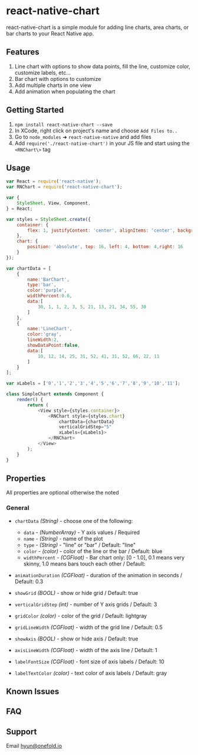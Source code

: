 # react-native-chart
react-native-chart is a simple module for adding line charts, area charts, or bar charts to your React Native app.

## Features
1. Line chart with options to show data points, fill the line, customize color, customize labels, etc...
2. Bar chart with options to customize
3. Add multiple charts in one view
4. Add animation when populating the chart

## Getting Started
1. `npm install react-native-chart --save`
2. In XCode, right click on project's name and choose `Add Files to..`
3. Go to `node_modules` ➜ `react-native-native` and add files
4. Add `require('./react-native-chart')` in your JS file and start using the `<RNChart\>` tag

## Usage
```javascript
var React = require('react-native');
var RNChart = require('react-native-chart');

var {
    StyleSheet, View, Component,
} = React;

var styles = StyleSheet.create({
    container: {
        flex: 1, justifyContent: 'center', alignItems: 'center', backgroundColor: 'white',
    },
    chart: {
        position: 'absolute', top: 16, left: 4, bottom: 4,right: 16
    }
});

var chartData = [
    {
        name:'BarChart',
        type:'bar',
        color:'purple',
        widthPercent:0.6,
        data:[
            30, 1, 1, 2, 3, 5, 21, 13, 21, 34, 55, 30
        ]
    },
    {
        name:'LineChart',
        color:'gray',
        lineWidth:2,
        showDataPoint:false,
        data:[
            10, 12, 14, 25, 31, 52, 41, 31, 52, 66, 22, 11
        ]
    }
];

var xLabels = ['0','1','2','3','4','5','6','7','8','9','10','11'];

class SimpleChart extends Component {
    render() {
        return (
            <View style={styles.container}>
                <RNChart style={styles.chart}
                    chartData={chartData}
                    verticalGridStep="5"
                    xLabels={xLabels}>
                </RNChart>
            </View>
        );
    }
}

```
## Properties
All properties are optional otherwise the noted
### General
- `chartData` _(String)_ - choose one of the following:
    - `data` - _(NumberArray)_ - Y axis values / Required
    - `name` - _(String)_ - name of the plot
    - `type` - _(String)_ - "line" or "bar" / Default: "line"
    - `color` - _(color)_ - color of the line or the bar / Default: blue
    - `widthPercent` - _(CGFloat)_ - Bar chart only: [0 - 1.0], 0.1 means very skinny, 1.0 means bars touch each other / Default: 
- `animationDuration` _(CGFloat)_ - duration of the animation in seconds / Default: 0.3

- `showGrid` _(BOOL)_ - show or hide grid / Default: true
- `verticalGridStep` _(int)_ - number of Y axis grids / Default: 3
- `gridColor` _(color)_ - color of the grid / Default: lightgray
- `gridLineWidth` _(CGFloat)_ - width of the grid line / Default: 0.5

- `showAxis` _(BOOL)_ - show or hide axis / Default: true
- `axisLineWidth` _(CGFloat)_ - width of the axis line / Default: 1

- `labelFontSize` _(CGFloat)_ - font size of axis labels / Default: 10
- `labelTextColor` _(color)_ - text color of axis labels / Default: gray

## Known Issues

## FAQ

## Support
Email hyun@onefold.io
